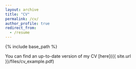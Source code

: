 ```yaml
---
layout: archive
title: "CV"
permalink: /cv/
author_profile: true
redirect_from:
  - /resume
---
```


{% include base_path %}

 You can find an up-to-date version of my CV [here]({{ site.url }}/files/cv_example.pdf)



